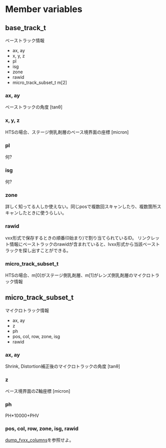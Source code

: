# Member variables
## base_track_t
ベーストラック情報

+ ax, ay
+ x, y, z
+ pl
+ isg
+ zone
+ rawid
+ micro_track_subset_t m[2]

### ax, ay
ベーストラックの角度 [tanθ]

### x, y, z
HTSの場合、ステージ側乳剤層のベース境界面の座標 [micron]

### pl
何?

### isg
何?

### zone
詳しく知ってる人しか使えない。同じposで複数回スキャンしたり、複数箇所スキャンしたときに使うらしい。

### rawid
vxx形式で保存するときの順番(0始まり)で割り当てられているID。
リンクレット情報にベーストラックのrawidが含まれていると、lvxx形式から当該ベーストラックを探し出すことができる。

### micro_track_subset_t
HTSの場合、m[0]がステージ側乳剤層、m[1]がレンズ側乳剤層のマイクロトラック情報

## micro_track_subset_t

マイクロトラック情報

+ ax, ay
+ z
+ ph
+ pos, col, row, zone, isg
+ rawid

### ax, ay
Shrink, Distortion補正後のマイクロトラックの角度 [tanθ]

### z
ベース境界面のZ軸座標 [micron]

### ph
PH*10000+PHV

### pos, col, row, zone, isg, rawid
[dump_fvxx_columns](dump_fvxx_columns.md)を参照せよ。
